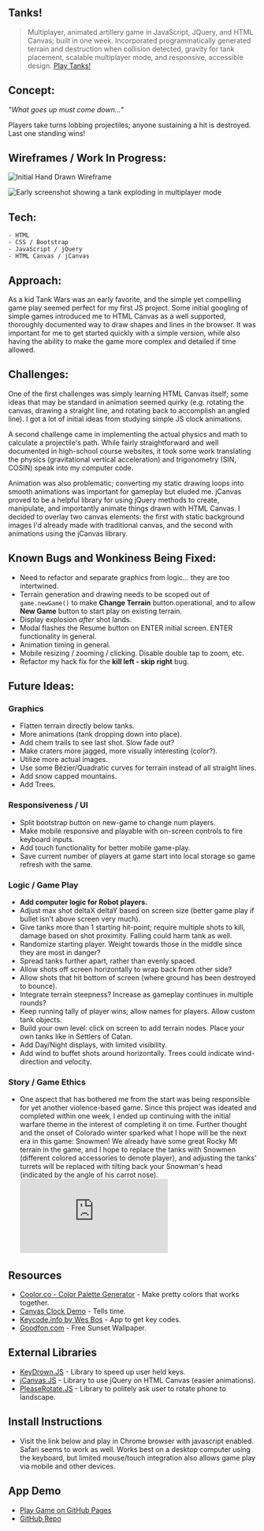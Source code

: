 ## Tanks!

> Multiplayer, animated artillery game in JavaScript, JQuery, and HTML Canvas; built in one week.
Incorporated programmatically generated terrain and destruction when collision detected, gravity for tank placement, scalable multiplayer mode, and responsive, accessible design. [Play Tanks!](https://benhammondmusic.github.io/tanks)

## Concept:

_"What goes up must come down..."_

Players take turns lobbing projectiles; anyone sustaining a hit is destroyed. Last one standing wins!

## Wireframes / Work In Progress:

![Initial Hand Drawn Wireframe](https://cdn.hashnode.com/res/hashnode/image/upload/v1616104443717/FsG3qlHhk.jpeg)

![Early screenshot showing a tank exploding in multiplayer mode](https://cdn.hashnode.com/res/hashnode/image/upload/v1616104422231/1eCWBwIis.png)

## Tech:

    - HTML
    - CSS / Bootstrap
    - JavaScript / jQuery
    - HTML Canvas / jCanvas

## Approach:

As a kid Tank Wars was an early favorite, and the simple yet compelling game play seemed perfect for my first JS project. Some initial googling of simple games introduced me to HTML Canvas as a well supported, thoroughly documented way to draw shapes and lines in the browser. It was important for me to get started quickly with a simple version, while also having the ability to make the game more complex and detailed if time allowed.

## Challenges:

One of the first challenges was simply learning HTML Canvas itself; some ideas that may be standard in animation seemed quirky (e.g. rotating the canvas, drawing a straight line, and rotating back to accomplish an angled line). I got a lot of initial ideas from studying simple JS clock animations.

A second challenge came in implementing the actual physics and math to calculate a projectile's path. While fairly straightforward and well documented in high-school course websites, it took some work translating the physics (gravitational vertical acceleration) and trigonometry (SIN, COSIN) speak into my computer code.

Animation was also problematic; converting my static drawing loops into smooth animations was important for gameplay but eluded me. jCanvas proved to be a helpful library for using jQuery methods to create, manipulate, and importantly animate things drawn with HTML Canvas. I decided to overlay two canvas elements: the first with static background images I'd already made with traditional canvas, and the second with animations using the jCanvas library.

## Known Bugs and Wonkiness Being Fixed:

- Need to refactor and separate graphics from logic... they are too intertwined.
- Terrain generation and drawing needs to be scoped out of `game.newGame()` to make **Change Terrain** button.operational, and to allow **New Game** button to start play on existing terrain.
- Display explosion _after_ shot lands.
- Modal flashes the Resume button on ENTER initial screen. ENTER functionality in general.
- Animation timing in general.
- Mobile resizing / zooming / clicking. Disable double tap to zoom, etc.
- Refactor my hack fix for the **kill left - skip right** bug.

## Future Ideas:

### Graphics

- Flatten terrain directly below tanks.
- More animations (tank dropping down into place).
- Add chem trails to see last shot. Slow fade out?
- Make craters more jagged, more visually interesting (color?).
- Utilize more actual images.
- Use some Bézier/Quadratic curves for terrain instead of all straight lines.
- Add snow capped mountains.
- Add Trees.

### Responsiveness / UI

- Split bootstrap button on new-game to change num players.
- Make mobile responsive and playable with on-screen controls to fire keyboard inputs.
- Add touch functionality for better mobile game-play.
- Save current number of players at game start into local storage so game refresh with the same.

### Logic / Game Play

- **Add computer logic for Robot players.**
- Adjust max shot deltaX deltaY based on screen size (better game play if bullet isn't above screen very much).
- Give tanks more than 1 starting hit-point; require multiple shots to kill, damage based on shot proximity. Falling could harm tank as well.
- Randomize starting player. Weight towards those in the middle since they are most in danger?
- Spread tanks further apart, rather than evenly spaced.
- Allow shots off screen horizontally to wrap back from other side?
- Allow shots that hit bottom of screen (where ground has been destroyed to bounce).
- Integrate terrain steepness? Increase as gameplay continues in multiple rounds?
- Keep running tally of player wins; allow names for players. Allow custom tank objects.
- Build your own level: click on screen to add terrain nodes. Place your own tanks like in Settlers of Catan.
- Add Day/Night displays, with limited visibility.
- Add wind to buffet shots around horizontally. Trees could indicate wind-direction and velocity.

### Story / Game Ethics

- One aspect that has bothered me from the start was being responsible for yet another violence-based game. Since this project was ideated and completed within one week, I ended up continuing with the initial warfare theme in the interest of completing it on time. Further thought and the onset of Colorado winter sparked what I hope will be the next era in this game: Snowmen! We already have some great Rocky Mt terrain in the game, and I hope to replace the tanks with Snowmen (different colored accessories to denote player), and adjusting the tanks' turrets will be replaced with tilting back your Snowman's head (indicated by the angle of his carrot nose). <iframe src="https://giphy.com/embed/8mFNIn8y6kZNK" frameBorder="0" class="giphy-embed" allowFullScreen></iframe>

## Resources

- [Coolor.co - Color Palette Generator](http://www.coolors.co) - Make pretty colors that works together.
- [Canvas Clock Demo](http://www.dhtmlgoodies.com/tutorials/canvas-clock/) - Tells time.
- [Keycode.info by Wes Bos](https://keycode.info/) - App to get key codes.
- [Goodfon.com](https://www.goodfon.com/) - Free Sunset Wallpaper.

## External Libraries

- [KeyDrown.JS](https://jeremyckahn.github.io/keydrown/) - Library to speed up user held keys.
- [jCanvas.JS](https://projects.calebevans.me/jcanvas/) - Library to use jQuery on HTML Canvas (easier animations).
- [PleaseRotate.JS](https://www.robscanlon.com/pleaserotate/) - Library to politely ask user to rotate phone to landscape.

## Install Instructions

- Visit the link below and play in Chrome browser with javascript enabled. Safari seems to work as well. Works best on a desktop computer using the keyboard, but limited mouse/touch integration also allows game play via mobile and other devices.

## App Demo

- [Play Game on GitHub Pages](https://benhammondmusic.github.io/tanks)
- [GitHub Repo](https://github.com/benhammondmusic/benhammondmusic.github.io/tree/main/tanks)